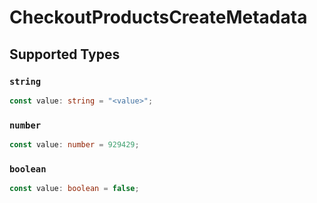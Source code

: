 # CheckoutProductsCreateMetadata


## Supported Types

### `string`

```typescript
const value: string = "<value>";
```

### `number`

```typescript
const value: number = 929429;
```

### `boolean`

```typescript
const value: boolean = false;
```


